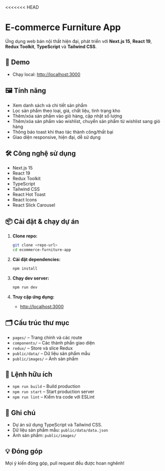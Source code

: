 <<<<<<< HEAD

# E-commerce Furniture App

Ứng dụng web bán nội thất hiện đại, phát triển với **Next.js 15**, **React 19**, **Redux Toolkit**, **TypeScript** và **Tailwind CSS**.

## 🚀 Demo

- Chạy local: [http://localhost:3000](http://localhost:3000)

## 🖼️ Tính năng

- Xem danh sách và chi tiết sản phẩm
- Lọc sản phẩm theo loại, giá, chất liệu, tình trạng kho
- Thêm/xóa sản phẩm vào giỏ hàng, cập nhật số lượng
- Thêm/xóa sản phẩm vào wishlist, chuyển sản phẩm từ wishlist sang giỏ hàng
- Thông báo toast khi thao tác thành công/thất bại
- Giao diện responsive, hiện đại, dễ sử dụng

## 🛠️ Công nghệ sử dụng

- Next.js 15
- React 19
- Redux Toolkit
- TypeScript
- Tailwind CSS
- React Hot Toast
- React Icons
- React Slick Carousel

## 📦 Cài đặt & chạy dự án

1. **Clone repo:**

   ```bash
   git clone <repo-url>
   cd ecommerce-furniture-app
   ```

2. **Cài đặt dependencies:**

   ```bash
   npm install
   ```

3. **Chạy dev server:**

   ```bash
   npm run dev
   ```

4. **Truy cập ứng dụng:**
   - [http://localhost:3000](http://localhost:3000)

## 🗂️ Cấu trúc thư mục

- `pages/` – Trang chính và các route
- `components/` – Các thành phần giao diện
- `redux/` – Store và slice Redux
- `public/data/` – Dữ liệu sản phẩm mẫu
- `public/images/` – Ảnh sản phẩm

## 📝 Lệnh hữu ích

- `npm run build` – Build production
- `npm run start` – Start production server
- `npm run lint` – Kiểm tra code với ESLint

## 📄 Ghi chú

- Dự án sử dụng TypeScript và Tailwind CSS.
- Dữ liệu sản phẩm mẫu: `public/data/data.json`
- Ảnh sản phẩm: `public/images/`

## 💡 Đóng góp

Mọi ý kiến đóng góp, pull request đều được hoan nghênh!
